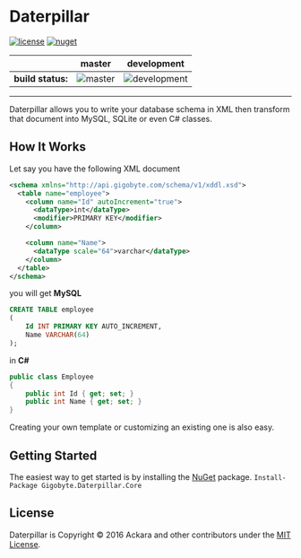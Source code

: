# Daterpillar

[![license](https://img.shields.io/github/license/mashape/apistatus.svg?maxAge=2592000?style=flat-square)](https://github.com/Ackara/Daterpillar/blob/master/LICENSE) [![nuget](https://img.shields.io/nuget/v/Gigobyte.Daterpillar.Core.svg?maxAge=2592000?style=flat-square)](https://www.nuget.org/packages/Gigobyte.Daterpillar.Core)

|            |**master**|**development**|
|------------|----------|---------------|
|**build status:**|![master](https://acklann.visualstudio.com/_apis/public/build/definitions/3f4e6949-e21e-4b02-a69d-067a400f0377/9/badge)|![development](https://acklann.visualstudio.com/_apis/public/build/definitions/3f4e6949-e21e-4b02-a69d-067a400f0377/3/badge)|

----------

Daterpillar allows you to write your database schema in XML then transform that document into MySQL, SQLite or even C# classes.

## How It Works
Let say you have the following XML document

```xml
<schema xmlns="http://api.gigobyte.com/schema/v1/xddl.xsd">
  <table name="employee">
	<column name="Id" autoIncrement="true">
	  <dataType>int</dataType>
	  <modifier>PRIMARY KEY</modifier>
	</column>

	<column name="Name">
	  <dataType scale="64">varchar</dataType>
	</column>
  </table>
</schema>
```

you will get **MySQL** 

```sql
CREATE TABLE employee
(
	Id INT PRIMARY KEY AUTO_INCREMENT,
	Name VARCHAR(64)
);
```

in **C#**

```csharp
public class Employee
{
	public int Id { get; set; }
	public int Name { get; set; }
}
```

Creating your own template or customizing an existing one is also easy.

## Getting Started
The easiest way to get started is by installing the [NuGet](https://www.nuget.org/packages/Gigobyte.Daterpillar.Core) package. `` Install-Package Gigobyte.Daterpillar.Core ``

## License
Daterpillar is Copyright © 2016 Ackara and other contributors under the [MIT License](https://github.com/Ackara/Daterpillar/blob/master/LICENSE).



